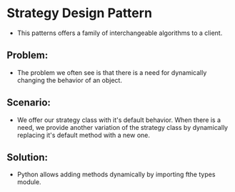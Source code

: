 # Strategy Design Pattern
* This patterns offers a family of interchangeable algorithms to a client.

Problem:
--------
* The problem we often see is that there is a need for dynamically changing the behavior of an object.

Scenario:
------------
* We offer our strategy class with it's default behavior. When there is a need, we provide another variation of the strategy class by dynamically replacing it's default method with a new one.

Solution:
----------
* Python allows adding methods dynamically by importing fthe types module.